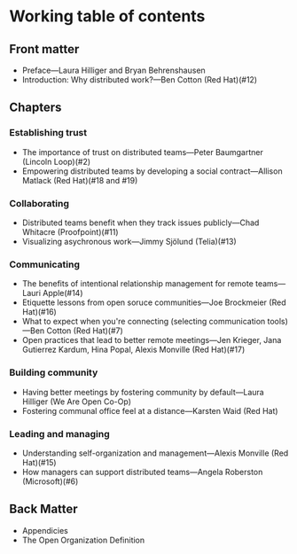 # Working table of contents

## Front matter
- Preface—Laura Hilliger and Bryan Behrenshausen
- Introduction: Why distributed work?—Ben Cotton (Red Hat)(#12)

## Chapters

### Establishing trust
- The importance of trust on distributed teams—Peter Baumgartner (Lincoln Loop)(#2)
- Empowering distributed teams by developing a social contract—Allison Matlack (Red Hat)(#18 and #19)

### Collaborating
- Distributed teams benefit when they track issues publicly—Chad Whitacre (Proofpoint)(#11)
- Visualizing asychronous work—Jimmy Sjölund (Telia)(#13)

### Communicating
- The benefits of intentional relationship management for remote teams—Lauri Apple(#14)
- Etiquette lessons from open soruce communities—Joe Brockmeier (Red Hat)(#16)
- What to expect when you're connecting (selecting communication tools)—Ben Cotton (Red Hat)(#7)
- Open practices that lead to better remote meetings—Jen Krieger, Jana Gutierrez Kardum, Hina Popal, Alexis Monville (Red Hat)(#17)

### Building community
- Having better meetings by fostering community by default—Laura Hilliger (We Are Open Co-Op)
- Fostering communal office feel at a distance—Karsten Waid (Red Hat)

### Leading and managing
- Understanding self-organization and management—Alexis Monville (Red Hat)(#15)
- How managers can support distributed teams—Angela Roberston (Microsoft)(#6)

## Back Matter
- Appendicies
- The Open Organization Definition